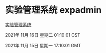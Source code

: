# 实验管理系统 expadmin
[实验管理系统](http://59.174.24.190:56808/expadmin-782313d2-e1b1-4ea7-932e-3a55e6a1a4d0/)

2021年 11月 16日 星期二 01:10:01 CST

2021年 11月 15日 星期一 17:10:01 GMT
